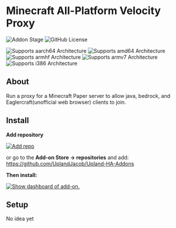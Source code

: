 # Minecraft All-Platform Velocity Proxy

![Addon Stage][stage-badge]
![GitHub License](https://img.shields.io/github/license/Uplandjacob/Upland-ha-addons)

![Supports aarch64 Architecture][aarch64-badge]
![Supports amd64 Architecture][amd64-badge]
![Supports armhf Architecture][armhf-badge]
![Supports armv7 Architecture][armv7-badge]
![Supports i386 Architecture][i386-badge]

## About

Run a proxy for a Minecraft Paper server to allow java, bedrock, and Eaglercraft(unofficial web browser) clients to join.

## Install

**Add repository**

[![Add repo](https://my.home-assistant.io/badges/supervisor_add_addon_repository.svg)](https://my.home-assistant.io/redirect/supervisor_add_addon_repository/?repository_url=https://github.com/UplandJacob/Upland-HA-Addons)

or go to the **Add-on Store -> repositories** and add: https://github.com/UplandJacob/Upland-HA-Addons

**Then install:**

[![Show dashboard of add-on.](https://my.home-assistant.io/badges/supervisor_addon.svg)](https://my.home-assistant.io/redirect/supervisor_addon/?addon=d78ad65c_mc-all-platform-velocity)

## Setup

No idea yet

[aarch64-badge]: https://img.shields.io/badge/aarch64-yes-green.svg?style=flat
[amd64-badge]: https://img.shields.io/badge/amd64-yes-green.svg?style=flat
[armhf-badge]: https://img.shields.io/badge/armhf-no-red.svg?style=flat
[armv7-badge]: https://img.shields.io/badge/armv7-no-red.svg
[i386-badge]: https://img.shields.io/badge/i386-yes-green.svg
[stage-badge]: https://img.shields.io/badge/Addon%20stage-not_ready-red.svg

[install-badge]: https://img.shields.io/badge/Install%20on%20my-Home%20Assistant-41BDF5?logo=home-assistant
[repository-badge]: https://img.shields.io/badge/Add%20repository%20to%20my-Home%20Assistant-41BDF5?logo=home-assistant
[repo-badge]: https://my.home-assistant.io/badges/supervisor_add_addon_repository.svg

[install-url]: https://my.home-assistant.io/redirect/supervisor_addon?addon=1f1b42b3_twingate
[repository-url]: https://my.home-assistant.io/redirect/supervisor_add_addon_repository/?repository_url=https://github.com/UplandJacob/Upland-HA-Addons

